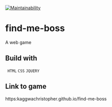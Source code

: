 [![Maintainability](https://api.codeclimate.com/v1/badges/bbba5d98dd9efd999a77/maintainability)](https://codeclimate.com/github/kaggwachristopher/find-me-boss/maintainability)

# find-me-boss
A web game

## Build with
` HTML`
`CSS`
`JQUERY`


## Link to game
https:kaggwachristopher.github.io/find-me-boss